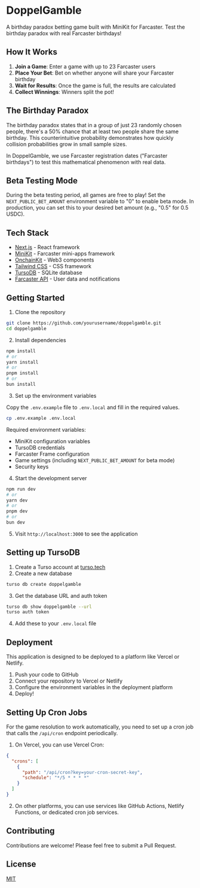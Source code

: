 # DoppelGamble

A birthday paradox betting game built with MiniKit for Farcaster. Test the birthday paradox with real Farcaster birthdays!

## How It Works

1. **Join a Game**: Enter a game with up to 23 Farcaster users
2. **Place Your Bet**: Bet on whether anyone will share your Farcaster birthday
3. **Wait for Results**: Once the game is full, the results are calculated
4. **Collect Winnings**: Winners split the pot!

## The Birthday Paradox

The birthday paradox states that in a group of just 23 randomly chosen people, there's a 50% chance that at least two people share the same birthday. This counterintuitive probability demonstrates how quickly collision probabilities grow in small sample sizes.

In DoppelGamble, we use Farcaster registration dates ("Farcaster birthdays") to test this mathematical phenomenon with real data.

## Beta Testing Mode

During the beta testing period, all games are free to play! Set the `NEXT_PUBLIC_BET_AMOUNT` environment variable to "0" to enable beta mode. In production, you can set this to your desired bet amount (e.g., "0.5" for 0.5 USDC).

## Tech Stack

- [Next.js](https://nextjs.org) - React framework
- [MiniKit](https://docs.base.org/builderkits/minikit/overview) - Farcaster mini-apps framework
- [OnchainKit](https://www.base.org/builders/onchainkit) - Web3 components
- [Tailwind CSS](https://tailwindcss.com) - CSS framework
- [TursoDB](https://turso.tech) - SQLite database
- [Farcaster API](https://docs.farcaster.xyz/) - User data and notifications

## Getting Started

1. Clone the repository

```bash
git clone https://github.com/yourusername/doppelgamble.git
cd doppelgamble
```

2. Install dependencies

```bash
npm install
# or
yarn install
# or
pnpm install
# or
bun install
```

3. Set up the environment variables

Copy the `.env.example` file to `.env.local` and fill in the required values.

```bash
cp .env.example .env.local
```

Required environment variables:

- MiniKit configuration variables
- TursoDB credentials
- Farcaster Frame configuration
- Game settings (including `NEXT_PUBLIC_BET_AMOUNT` for beta mode)
- Security keys

4. Start the development server

```bash
npm run dev
# or
yarn dev
# or
pnpm dev
# or
bun dev
```

5. Visit `http://localhost:3000` to see the application

## Setting up TursoDB

1. Create a Turso account at [turso.tech](https://turso.tech)
2. Create a new database

```bash
turso db create doppelgamble
```

3. Get the database URL and auth token

```bash
turso db show doppelgamble --url
turso auth token
```

4. Add these to your `.env.local` file

## Deployment

This application is designed to be deployed to a platform like Vercel or Netlify.

1. Push your code to GitHub
2. Connect your repository to Vercel or Netlify
3. Configure the environment variables in the deployment platform
4. Deploy!

## Setting Up Cron Jobs

For the game resolution to work automatically, you need to set up a cron job that calls the `/api/cron` endpoint periodically.

1. On Vercel, you can use Vercel Cron:

```json
{
  "crons": [
    {
      "path": "/api/cron?key=your-cron-secret-key",
      "schedule": "*/5 * * * *"
    }
  ]
}
```

2. On other platforms, you can use services like GitHub Actions, Netlify Functions, or dedicated cron job services.

## Contributing

Contributions are welcome! Please feel free to submit a Pull Request.

## License

[MIT](LICENSE)
